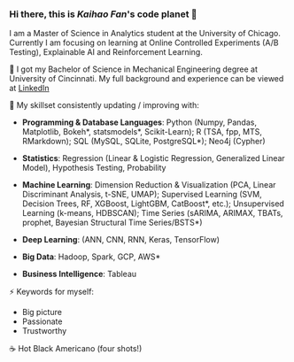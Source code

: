 ### Hi there, this is *Kaihao Fan*'s code planet 👋

<!--
**kaihaofan/kaihaofan** is a ✨ _special_ ✨ repository because its `README.md` (this file) appears on your GitHub profile.

Here are some ideas to get you started:

- 🔭 I’m currently working on ...
- 🌱 I’m currently learning ...
- 👯 I’m looking to collaborate on ...
- 🤔 I’m looking for help with ...
- 💬 Ask me about ...
- 📫 How to reach me: ...
- 😄 Pronouns: ...
- ⚡ Fun fact: ...
-->
I am a Master of Science in Analytics student at the University of Chicago. Currently I am focusing on learning at Online Controlled Experiments (A/B Testing), Explainable AI and Reinforcement Learning.  
  
🏫 I got my Bachelor of Science in Mechanical Engineering degree at University of Cincinnati. My full background and experience can be viewed at [LinkedIn](https://www.linkedin.com/in/kaihaofan/)  
  
🌱 My skillset consistently updating / improving with:  
   - **Programming & Database Languages**: Python (Numpy, Pandas, Matplotlib, Bokeh*, statsmodels*, Scikit-Learn); R (TSA, fpp, MTS, RMarkdown); SQL (MySQL, SQLite, PostgreSQL*); Neo4j (Cypher)  
   
   - **Statistics**: Regression (Linear & Logistic Regression, Generalized Linear Model), Hypothesis Testing, Probability  
   - **Machine Learning**: Dimension Reduction & Visualization (PCA, Linear Discriminant Analysis, t-SNE, UMAP); Supervised Learning (SVM, Decision Trees, RF, XGBoost, LightGBM, CatBoost*, etc.); Unsupervised Learning (k-means, HDBSCAN); Time Series (sARIMA, ARIMAX, TBATs, prophet, Bayesian Structural Time Series/BSTS*)  
   - **Deep Learning**: (ANN, CNN, RNN, Keras, TensorFlow)
   - **Big Data**: Hadoop, Spark, GCP, AWS*  
   - **Business Intelligence**: Tableau  
  
⚡ Keywords for myself:  
   + Big picture
   + Passionate
   + Trustworthy

☕ Hot Black Americano (four shots!)
